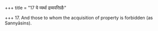 +++
title = "17 ये व्यर्था द्रव्यपरिग्रहैः"

+++
17. And those to whom the acquisition of property is forbidden (as Sannyāsins).
